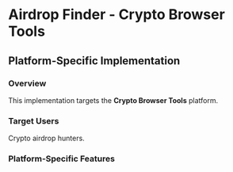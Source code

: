 # Airdrop Finder - Crypto Browser Tools

## Platform-Specific Implementation

### Overview
This implementation targets the **Crypto Browser Tools** platform.

### Target Users
Crypto airdrop hunters.

### Platform-Specific Features
